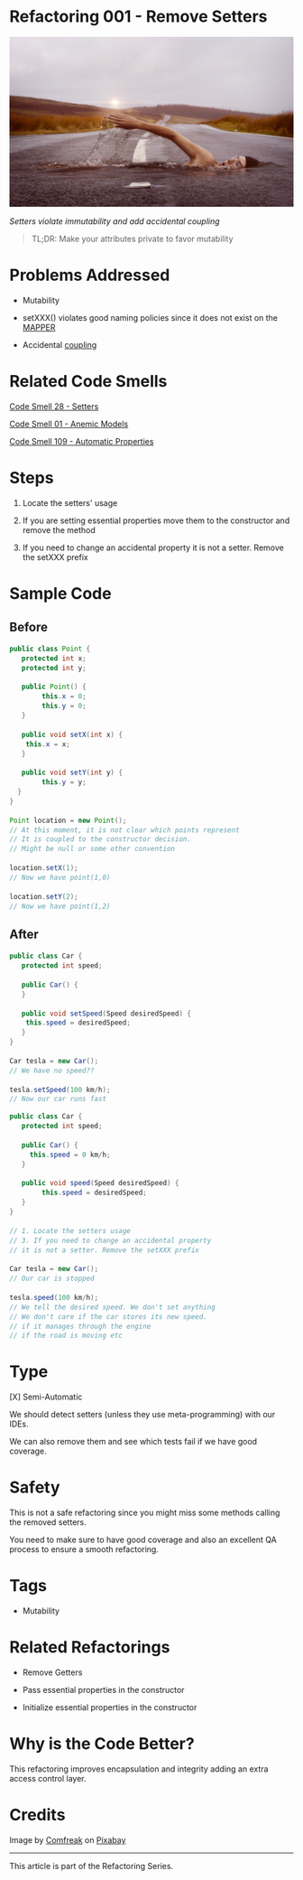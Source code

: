 # Refactoring 001 - Remove Setters

![Refactoring 001 - Remove Setters](Refactoring%20001%20-%20Remove%20Setters.jpg)

*Setters violate immutability and add accidental coupling*

> TL;DR: Make your attributes private to favor mutability 

# Problems Addressed

- Mutability

- setXXX() violates good naming policies since it does not exist on the [MAPPER](https://github.com/mcsee/Software-Design-Articles/tree/main/Articles/Theory/What%20is%20(wrong%20with)%20software/readme.md)

- Accidental [coupling](https://github.com/mcsee/Software-Design-Articles/tree/main/Articles/Theory/Coupling%20-%20The%20one%20and%20only%20software%20design%20problem/readme.md)

# Related Code Smells

[Code Smell 28 - Setters](https://github.com/mcsee/Software-Design-Articles/tree/main/Articles/Code%20Smells/Code%20Smell%2028%20-%20Setters/readme.md)

[Code Smell 01 - Anemic Models](https://github.com/mcsee/Software-Design-Articles/tree/main/Articles/Code%20Smells/Code%20Smell%2001%20-%20Anemic%20Models/readme.md)

[Code Smell 109 - Automatic Properties](https://github.com/mcsee/Software-Design-Articles/tree/main/Articles/Code%20Smells/Code%20Smell%20109%20-%20Automatic%20Properties/readme.md)

# Steps

1. Locate the setters' usage

2. If you are setting essential properties move them to the constructor and remove the method

3. If you need to change an accidental property it is not a setter. Remove the setXXX prefix

# Sample Code

## Before
 
[Gist Url]: # (https://gist.github.com/mcsee/b34136c13dddf4cd751579c2b51d91a3)

```java
public class Point {
   protected int x;
   protected int y;
  
   public Point() {
        this.x = 0;
        this.y = 0;        
   }
    
   public void setX(int x) {
	this.x = x;
   }
  
   public void setY(int y) {
        this.y = y;
  } 
}

Point location = new Point();
// At this moment, it is not clear which points represent
// It is coupled to the constructor decision.
// Might be null or some other convention

location.setX(1);
// Now we have point(1,0)

location.setY(2);
// Now we have point(1,2)
```

## After

[Gist Url]: # (https://gist.github.com/mcsee/d8a4183ef00f5636c2d821f96a9cefd0)

```java
public class Car {
   protected int speed;
  
   public Car() {     
   }
    
   public void setSpeed(Speed desiredSpeed) {
	this.speed = desiredSpeed;
   }   
}

Car tesla = new Car();
// We have no speed??

tesla.setSpeed(100 km/h);
// Now our car runs fast
```

[Gist Url]: # (https://gist.github.com/mcsee/28a11e50d2880767238e6198ccaa93f5)

```java
public class Car {
   protected int speed;
  
   public Car() {    
     this.speed = 0 km/h;
   }
    
   public void speed(Speed desiredSpeed) {
	    this.speed = desiredSpeed;
   }   
}

// 1. Locate the setters usage
// 3. If you need to change an accidental property
// it is not a setter. Remove the setXXX prefix

Car tesla = new Car();
// Our car is stopped

tesla.speed(100 km/h);
// We tell the desired speed. We don't set anything
// We don't care if the car stores its new speed.
// if it manages through the engine
// if the road is moving etc
```
	     
# Type

[X] Semi-Automatic

We should detect setters (unless they use meta-programming) with our IDEs.

We can also remove them and see which tests fail if we have good coverage.

# Safety

This is not a safe refactoring since you might miss some methods calling the removed setters.

You need to make sure to have good coverage and also an excellent QA process to ensure a smooth refactoring.

# Tags

- Mutability

# Related Refactorings

- Remove Getters

- Pass essential properties in the constructor

- Initialize essential properties in the constructor

# Why is the Code Better?

This refactoring improves encapsulation and integrity adding an extra access control layer.

# Credits

Image by [Comfreak](https://pixabay.com/users/comfreak-51581/) on [Pixabay](https://pixabay.com/)

* * *

This article is part of the Refactoring Series.